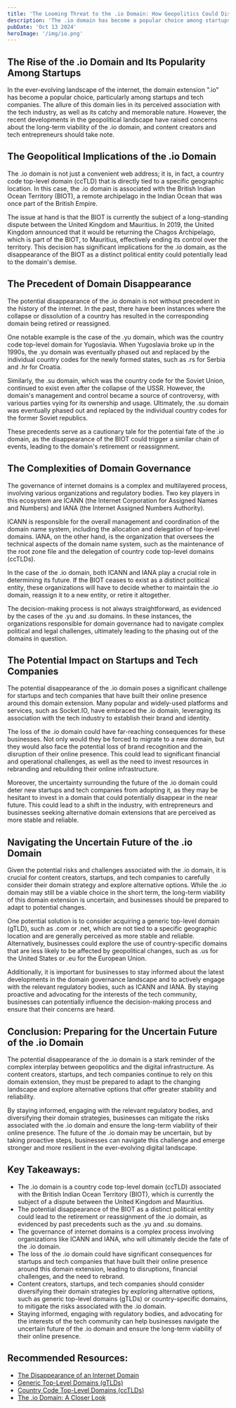 ```yaml
---
title: 'The Looming Threat to the .io Domain: How Geopolitics Could Disrupt the Digital Infrastructure'
description: 'The .io domain has become a popular choice among startups and tech companies, but recent geopolitical developments have raised concerns about its long-term viability. Learn about the potential risks and challenges associated with the .io domain, and how businesses can navigate the uncertain future of this domain extension.'
pubDate: 'Oct 13 2024'
heroImage: '/img/io.png'
---
```


<h2>The Rise of the .io Domain and Its Popularity Among Startups</h2>

<p>In the ever-evolving landscape of the internet, the domain extension ".io" has become a popular choice, particularly among startups and tech companies. The allure of this domain lies in its perceived association with the tech industry, as well as its catchy and memorable nature. However, the recent developments in the geopolitical landscape have raised concerns about the long-term viability of the .io domain, and content creators and tech entrepreneurs should take note.</p>

<h2>The Geopolitical Implications of the .io Domain</h2>

<p>The .io domain is not just a convenient web address; it is, in fact, a country code top-level domain (ccTLD) that is directly tied to a specific geographic location. In this case, the .io domain is associated with the British Indian Ocean Territory (BIOT), a remote archipelago in the Indian Ocean that was once part of the British Empire.</p>

<p>The issue at hand is that the BIOT is currently the subject of a long-standing dispute between the United Kingdom and Mauritius. In 2019, the United Kingdom announced that it would be returning the Chagos Archipelago, which is part of the BIOT, to Mauritius, effectively ending its control over the territory. This decision has significant implications for the .io domain, as the disappearance of the BIOT as a distinct political entity could potentially lead to the domain's demise.</p>

<h2>The Precedent of Domain Disappearance</h2>

<p>The potential disappearance of the .io domain is not without precedent in the history of the internet. In the past, there have been instances where the collapse or dissolution of a country has resulted in the corresponding domain being retired or reassigned.</p>

<p>One notable example is the case of the .yu domain, which was the country code top-level domain for Yugoslavia. When Yugoslavia broke up in the 1990s, the .yu domain was eventually phased out and replaced by the individual country codes for the newly formed states, such as .rs for Serbia and .hr for Croatia.</p>

<p>Similarly, the .su domain, which was the country code for the Soviet Union, continued to exist even after the collapse of the USSR. However, the domain's management and control became a source of controversy, with various parties vying for its ownership and usage. Ultimately, the .su domain was eventually phased out and replaced by the individual country codes for the former Soviet republics.</p>

<p>These precedents serve as a cautionary tale for the potential fate of the .io domain, as the disappearance of the BIOT could trigger a similar chain of events, leading to the domain's retirement or reassignment.</p>

<h2>The Complexities of Domain Governance</h2>

<p>The governance of internet domains is a complex and multilayered process, involving various organizations and regulatory bodies. Two key players in this ecosystem are ICANN (the Internet Corporation for Assigned Names and Numbers) and IANA (the Internet Assigned Numbers Authority).</p>

<p>ICANN is responsible for the overall management and coordination of the domain name system, including the allocation and delegation of top-level domains. IANA, on the other hand, is the organization that oversees the technical aspects of the domain name system, such as the maintenance of the root zone file and the delegation of country code top-level domains (ccTLDs).</p>

<p>In the case of the .io domain, both ICANN and IANA play a crucial role in determining its future. If the BIOT ceases to exist as a distinct political entity, these organizations will have to decide whether to maintain the .io domain, reassign it to a new entity, or retire it altogether.</p>

<p>The decision-making process is not always straightforward, as evidenced by the cases of the .yu and .su domains. In these instances, the organizations responsible for domain governance had to navigate complex political and legal challenges, ultimately leading to the phasing out of the domains in question.</p>

<h2>The Potential Impact on Startups and Tech Companies</h2>

<p>The potential disappearance of the .io domain poses a significant challenge for startups and tech companies that have built their online presence around this domain extension. Many popular and widely-used platforms and services, such as Socket.IO, have embraced the .io domain, leveraging its association with the tech industry to establish their brand and identity.</p>

<p>The loss of the .io domain could have far-reaching consequences for these businesses. Not only would they be forced to migrate to a new domain, but they would also face the potential loss of brand recognition and the disruption of their online presence. This could lead to significant financial and operational challenges, as well as the need to invest resources in rebranding and rebuilding their online infrastructure.</p>

<p>Moreover, the uncertainty surrounding the future of the .io domain could deter new startups and tech companies from adopting it, as they may be hesitant to invest in a domain that could potentially disappear in the near future. This could lead to a shift in the industry, with entrepreneurs and businesses seeking alternative domain extensions that are perceived as more stable and reliable.</p>

<h2>Navigating the Uncertain Future of the .io Domain</h2>

<p>Given the potential risks and challenges associated with the .io domain, it is crucial for content creators, startups, and tech companies to carefully consider their domain strategy and explore alternative options. While the .io domain may still be a viable choice in the short term, the long-term viability of this domain extension is uncertain, and businesses should be prepared to adapt to potential changes.</p>

<p>One potential solution is to consider acquiring a generic top-level domain (gTLD), such as .com or .net, which are not tied to a specific geographic location and are generally perceived as more stable and reliable. Alternatively, businesses could explore the use of country-specific domains that are less likely to be affected by geopolitical changes, such as .us for the United States or .eu for the European Union.</p>

<p>Additionally, it is important for businesses to stay informed about the latest developments in the domain governance landscape and to actively engage with the relevant regulatory bodies, such as ICANN and IANA. By staying proactive and advocating for the interests of the tech community, businesses can potentially influence the decision-making process and ensure that their concerns are heard.</p>

<h2>Conclusion: Preparing for the Uncertain Future of the .io Domain</h2>

<p>The potential disappearance of the .io domain is a stark reminder of the complex interplay between geopolitics and the digital infrastructure. As content creators, startups, and tech companies continue to rely on this domain extension, they must be prepared to adapt to the changing landscape and explore alternative options that offer greater stability and reliability.</p>

<p>By staying informed, engaging with the relevant regulatory bodies, and diversifying their domain strategies, businesses can mitigate the risks associated with the .io domain and ensure the long-term viability of their online presence. The future of the .io domain may be uncertain, but by taking proactive steps, businesses can navigate this challenge and emerge stronger and more resilient in the ever-evolving digital landscape.</p>

<h2>Key Takeaways:</h2>

<ul>
  <li>The .io domain is a country code top-level domain (ccTLD) associated with the British Indian Ocean Territory (BIOT), which is currently the subject of a dispute between the United Kingdom and Mauritius.</li>
  <li>The potential disappearance of the BIOT as a distinct political entity could lead to the retirement or reassignment of the .io domain, as evidenced by past precedents such as the .yu and .su domains.</li>
  <li>The governance of internet domains is a complex process involving organizations like ICANN and IANA, who will ultimately decide the fate of the .io domain.</li>
  <li>The loss of the .io domain could have significant consequences for startups and tech companies that have built their online presence around this domain extension, leading to disruptions, financial challenges, and the need to rebrand.</li>
  <li>Content creators, startups, and tech companies should consider diversifying their domain strategies by exploring alternative options, such as generic top-level domains (gTLDs) or country-specific domains, to mitigate the risks associated with the .io domain.</li>
  <li>Staying informed, engaging with regulatory bodies, and advocating for the interests of the tech community can help businesses navigate the uncertain future of the .io domain and ensure the long-term viability of their online presence.</li>
</ul>

<h2>Recommended Resources:</h2>

<ul>
  <li><a href="https://every.to/p/the-disappearance-of-an-internet-domain">The Disappearance of an Internet Domain</a></li>
  <li><a href="https://es.wikipedia.org/wiki/Dominio_de_nivel_superior_genérico">Generic Top-Level Domains (gTLDs)</a></li>
  <li><a href="https://es.wikipedia.org/wiki/Dominio_de_nivel_superior_geográfico">Country Code Top-Level Domains (ccTLDs)</a></li>
  <li><a href="https://www.dondominio.com/es/products/domains/io/">The .io Domain: A Closer Look</a></li>
</ul>

